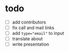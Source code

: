 # todo

- [ ] add contributors
- [ ] fix call and mail links
- [ ] add `type="email"` to input
- [ ] translate about
- [ ] write presentation
